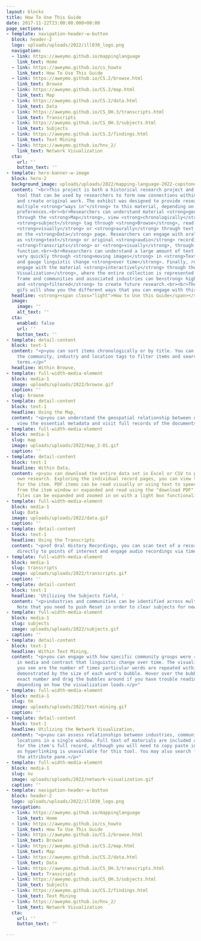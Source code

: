 ```yaml
---
layout: blocks
title: How To Use This Guide
date: 2017-11-22T23:00:00.000+00:00
page_sections:
- template: navigation-header-w-button
  block: header-2
  logo: uploads/uploads/2022/ill030_logo.png
  navigation:
  - link: https://aweymo.github.io/mappinglanguage
    link_text: Home
  - link: https://aweymo.github.io/cs_howto
    link_text: How To Use This Guide
  - link: https://aweymo.github.io/CS.2/browse.html
    link_text: Browse
  - link: https://aweymo.github.io/CS.2/map.html
    link_text: Map
  - link: https://aweymo.github.io/CS.2/data.html
    link_text: Data
  - link: https://aweymo.github.io/CS_OH.3/transcripts.html
    link_text: Transcripts
  - link: https://aweymo.github.io/CS_OH.3/subjects.html
    link_text: Subjects
  - link: https://aweymo.github.io/CS.2/findings.html
    link_text: Text Mining
  - link: https://aweymo.github.io/hnv_2/
    link_text: Network Visualization
  cta:
    url: ''
    button_text: ''
- template: hero-banner-w-image
  block: hero-2
  background_image: uploads/uploads/2022/mapping-language-2022-capstone-project.png
  content: '<br>This project is both a historical research project and a pedagogical
    tool that can be used by researchers to form new connections within the material
    and create original work. The exhibit was designed to provide researchers with
    multiple <strong>"ways in"</strong> to this material, depending on their learning
    preferences.<br><br>Researchers can understand material <strong>geospatially</strong>
    through the <strong>Map</strong>, view <strong>chronologically</strong> and by
    <strong>subject</strong> tag through <strong>Browse</strong>, read every document
    <strong>visually</strong> or <strong>aurally</strong> through text to speech software
    on the <strong>Data</strong> page. Researchers can engage with oral history recordings
    as <strong>text</strong> or original <strong>audio</strong> recordings through
    <strong>Transcripts</strong> or <strong>visually</strong>, through the <strong>Subject</strong>s
    function.<br><br>Researchers can understand a large amount of text information
    very quickly through <strong>moving images</strong> in <strong>Text Mining</strong>,
    and gauge linguistic change <strong>over time</strong>. Finally, researchers can
    engage with the material <strong>interactively</strong> through the <strong>Network
    Visualization</strong>, where the entire collection is represented in a single
    frame and communities and associated industries can be<strong> highlighted</strong>
    and <strong>filtered</strong> to create future research.<br><br>The following
    gifs will show you the different ways that you can engage with this resource:'
  headline: <strong><span class="light">How to Use this Guide</span></strong>
  image:
    image: ''
    alt_text: ''
  cta:
    enabled: false
    url: ''
    button_text: ''
- template: detail-content
  block: text-1
  content: "<p>you can sort items chronologically or by title. You can engage with
    the community, industry and location tags to filter items and search for specific
    terms.</p>"
  headline: Within Browse,
- template: full-width-media-element
  block: media-1
  image: uploads/uploads/2022/browse.gif
  caption: ''
  slug: browse
- template: detail-content
  block: text-1
  headline: Using the Map,
  content: "<p>you can understand the geospatial relationship between documents, quickly
    view the essential metadata and visit full records of the documents.</p>"
- template: full-width-media-element
  block: media-1
  slug: map
  image: uploads/uploads/2022/map_2-01.gif
  caption: ''
- template: detail-content
  block: text-1
  headline: Within Data,
  content: <p>you can download the entire data set in Excel or CSV to pursue your
    own research. Exploring the individual record pages, you can view the full metadata
    for the item. PDF items can be read visually or using text to speech directly
    from the item window or expanded and read using the "download PDF" button. Image
    files can be expanded and zoomed in on with a light box functionality.</p>
- template: full-width-media-element
  block: media-1
  slug: Data
  image: uploads/uploads/2022/data.gif
  caption: ''
- template: detail-content
  block: text-1
  headline: Using the Transcripts
  content: "<p>of Oral History Recordings, you can scan text of a recording and jump
    directly to points of interest and engage audio recordings via timestamp.</p>"
- template: full-width-media-element
  block: media-1
  slug: transcripts
  image: uploads/uploads/2022/transcripts.gif
  caption: ''
- template: detail-content
  block: text-1
  headline: 'Utilizing the Subjects field, '
  content: "<p>industries and communities can be identified across multiple recordings.
    Note that you need to push Reset in order to clear subjects for new searches.</p>"
- template: full-width-media-element
  block: media-1
  slug: subjects
  image: uploads/uploads/2022/subjects.gif
  caption: ''
- template: detail-content
  block: text-1
  headline: Within Text Mining,
  content: "<p>you can engage with how specific community groups were represented
    in media and contrast that linguistic change over time. The visualization that
    you see are the number of times particular words are repeated within the corpus,
    demonstrated by the size of each word's bubble. Hover over the bubble for the
    exact number and drag the bubbles around if you have trouble reading anything
    depending on how the visualization loads.</p>"
- template: full-width-media-element
  block: media-1
  slug: tm
  image: uploads/uploads/2022/text-mining.gif
  caption: ''
- template: detail-content
  block: text-1
  headline: Utilizing the Network Visualization,
  content: "<p>you can assess relationships between industries, community groups and
    locations in a single window. Full text of materials are included along with URLs
    for the item's full record, although you will need to copy paste into your browser
    as hyperlinking is unavailable for this tool. You may also search for titles within
    the attribute pane.</p>"
- template: full-width-media-element
  block: media-1
  slug: nv
  image: uploads/uploads/2022/network-visualization.gif
  caption: ''
- template: navigation-header-w-button
  block: header-2
  logo: uploads/uploads/2022/ill030_logo.png
  navigation:
  - link: https://aweymo.github.io/mappinglanguage
    link_text: Home
  - link: https://aweymo.github.io/cs_howto
    link_text: How To Use This Guide
  - link: https://aweymo.github.io/CS.2/browse.html
    link_text: Browse
  - link: https://aweymo.github.io/CS.2/map.html
    link_text: Map
  - link: https://aweymo.github.io/CS.2/data.html
    link_text: Data
  - link: https://aweymo.github.io/CS_OH.3/transcripts.html
    link_text: Transcripts
  - link: https://aweymo.github.io/CS_OH.3/subjects.html
    link_text: Subjects
  - link: https://aweymo.github.io/CS.2/findings.html
    link_text: Text Mining
  - link: https://aweymo.github.io/hnv_2/
    link_text: Network Visualization
  cta:
    url: ''
    button_text: ''

---
```


